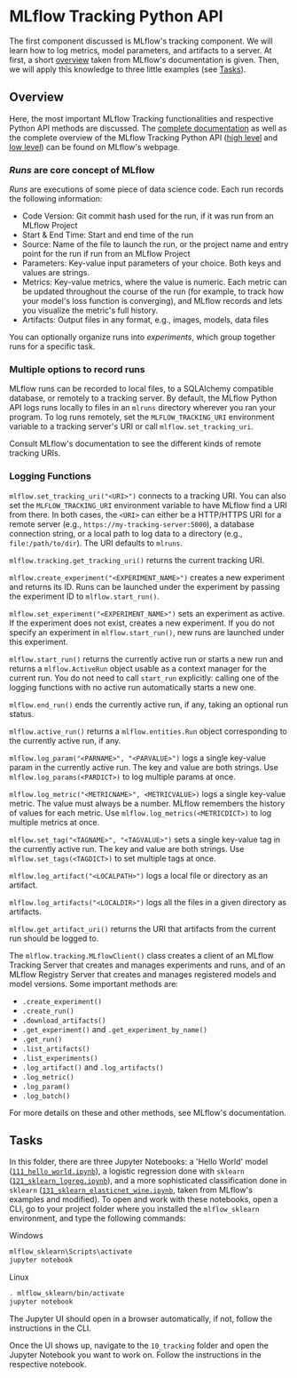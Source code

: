 # MLflow Tracking Python API
The first component discussed is MLflow's tracking component. We will learn how to log metrics,
model parameters, and artifacts to a server. At first, a short [overview](#overview) taken from
MLflow's documentation is given. Then, we will apply this knowledge to three little examples (see
[Tasks](#tasks)).

## Overview
Here, the most important MLflow Tracking functionalities and respective Python API methods are
discussed. The [complete documentation](https://www.mlflow.org/docs/latest/tracking.html) as well as
the complete overview of the MLflow Tracking Python API
([high level](https://mlflow.org/docs/latest/python_api/mlflow.html) and
[low level](https://www.mlflow.org/docs/latest/python_api/mlflow.tracking.html)) can be found on
MLflow's webpage.

### *Runs* are core concept of MLflow
*Runs* are executions of some piece of data science code. Each run records the following
information:
* Code Version: Git commit hash used for the run, if it was run from an MLflow Project
* Start & End Time: Start and end time of the run
* Source: Name of the file to launch the run, or the project name and entry point for the run if run
  from an MLflow Project
* Parameters: Key-value input parameters of your choice. Both keys and values are strings.
* Metrics: Key-value metrics, where the value is numeric. Each metric can be updated throughout the
  course of the run (for example, to track how your model's loss function is converging), and MLflow
  records and lets you visualize the metric's full history.
* Artifacts: Output files in any format, e.g., images, models, data files

You can optionally organize runs into *experiments*, which group together runs for a
specific task.

### Multiple options to record runs
MLflow runs can be recorded to local files, to a SQLAlchemy compatible database, or remotely to a
tracking server. By default, the MLflow Python API logs runs locally to files in an `mlruns`
directory wherever you ran your program. To log runs remotely, set the `MLFLOW_TRACKING_URI`
environment variable to a tracking server's URI or call `mlflow.set_tracking_uri`.

Consult MLflow's documentation to see the different kinds of remote tracking URIs.

### Logging Functions
`mlflow.set_tracking_uri("<URI>")` connects to a tracking URI. You can also set the
`MLFLOW_TRACKING_URI` environment variable to have MLflow find a URI from there. In both cases, the
`<URI>` can either be a HTTP/HTTPS URI for a remote server (e.g.,
`https://my-tracking-server:5000`), a database connection string, or a local path to log data to a
directory (e.g., `file:/path/to/dir`). The URI defaults to `mlruns`.

`mlflow.tracking.get_tracking_uri()` returns the current tracking URI.

`mlflow.create_experiment("<EXPERIMENT_NAME>")` creates a new experiment and returns its ID. Runs
can be launched under the experiment by passing the experiment ID to `mlflow.start_run()`.

`mlflow.set_experiment("<EXPERIMENT_NAME>")` sets an experiment as active. If the experiment does
not exist, creates a new experiment. If you do not specify an experiment in `mlflow.start_run()`,
new runs are launched under this experiment.

`mlflow.start_run()` returns the currently active run or starts a new run and returns a
`mlflow.ActiveRun` object usable as a context manager for the current run. You do not need to call
`start_run` explicitly: calling one of the logging functions with no active run automatically starts
a new one.

`mlflow.end_run()` ends the currently active run, if any, taking an optional run status.

`mlflow.active_run()` returns a `mlflow.entities.Run` object corresponding to the currently active
run, if any.

`mlflow.log_param("<PARNAME>", "<PARVALUE>")` logs a single key-value param in the currently active
run. The key and value are both strings. Use `mlflow.log_params(<PARDICT>)` to log multiple params
at once.

`mlflow.log_metric("<METRICNAME>", <METRICVALUE>)` logs a single key-value metric. The value must
always be a number. MLflow remembers the history of values for each metric. Use
`mlflow.log_metrics(<METRICDICT>)` to log multiple metrics at once.

`mlflow.set_tag("<TAGNAME>", "<TAGVALUE>")` sets a single key-value tag in the currently active run.
The key and value are both strings. Use `mlflow.set_tags(<TAGDICT>)` to set multiple tags at once.

`mlflow.log_artifact("<LOCALPATH>")` logs a local file or directory as an artifact.

`mlflow.log_artifacts("<LOCALDIR>")` logs all the files in a given directory as artifacts.

`mlflow.get_artifact_uri()` returns the URI that artifacts from the current run should be logged to.

The `mlflow.tracking.MLflowClient()` class creates a client of an MLflow Tracking Server that
creates and manages experiments and runs, and of an MLflow Registry Server that creates and manages
registered models and model versions. Some important methods are:
* `.create_experiment()`
* `.create_run()`
* `.download_artifacts()`
* `.get_experiment()` and `.get_experiment_by_name()`
* `.get_run()`
* `.list_artifacts()`
* `.list_experiments()`
* `.log_artifact()` and `.log_artifacts()`
* `.log_metric()`
* `.log_param()`
* `.log_batch()`

For more details on these and other methods, see MLflow's documentation.

## Tasks
In this folder, there are three Jupyter Notebooks: a 'Hello World' model
([`111_hello_world.ipynb`](./111_hello_world.ipynb)), a logistic regression done with `sklearn`
([`121_sklearn_logreg.ipynb`](./121_sklearn_logreg.ipynb)), and a more sophisticated classification
done in `sklearn` ([`131_sklearn_elasticnet_wine.ipynb`](./131_sklearn_elasticnet_wine.ipynb), taken
from MLflow's examples and modified). To open and work with these notebooks, open a CLI, go to your
project folder where you installed the `mlflow_sklearn` environment, and type the following
commands:

Windows
```bash
mlflow_sklearn\Scripts\activate
jupyter notebook
```
Linux
```bash
. mlflow_sklearn/bin/activate
jupyter notebook
```
The Jupyter UI should open in a browser automatically, if not, follow the instructions in the CLI.

Once the UI shows up, navigate to the `10_tracking` folder and open the Jupyter Notebook you want to
work on. Follow the instructions in the respective notebook.